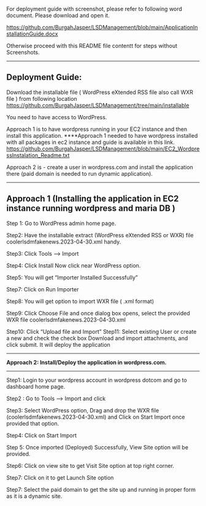 For deployment guide with screenshot, please refer to following word document. Please download and open it. 

https://github.com/BurgahJasper/LSDManagement/blob/main/ApplicationInstallationGuide.docx

Otherwise proceed with this README file contentt for steps without Screenshots.

-----------------------
Deployment Guide:
-----------------------

Download the installable file ( WordPress eXtended RSS file also call WXR file ) from following location
https://github.com/BurgahJasper/LSDManagement/tree/main/installable

You need to have access to WordPress. 

Approach 1 is to have wordpress running in your EC2 instance and then install this application. 
****Approach 1 needed to have wordpress installed with all packages 
in ec2 instance and guide is available in this link. https://github.com/BurgahJasper/LSDManagement/blob/main/EC2_WordpressInstalation_Readme.txt


Approach 2 is - create a user in wordpress.com and install the application there (paid domain is needed to run dynamic application). 



-----------------------------------------------------------------------------------------
Approach 1
(Installing the application in EC2 instance running wordpress and maria DB )
-----------------------------------------------------------------------------------------
Step 1: Go to WordPress admin home page.
 
Step2: Have the installable extract (WordPress eXtended RSS or WXR) file coolerlsdmfakenews.2023-04-30.xml handy.

Step3: Click Tools --> Import
 

Step4: Click Install Now click near WordPress option.

 

Step5: You will get “Importer Installed Successfully”
 

Step7:  Click on Run Importer


Step8: You will get option to import WXR file ( .xml format)
 

Step9: Click Choose File and once dialog box opens, select the provided WXR file coolerlsdmfakenews.2023-04-30.xml
 

Step10: Click “Upload file and Import”
Step11: Select existing User or create a new and check the check box Download and import attachments, and click submit. It will deploy the application

 



----------------------------------------------------------------------------------------

**Approach 2: Install/Deploy the application in wordpress.com.**

----------------------------------------------------------------------------------------

Step1: Login to your wordpress account in wordpress dotcom and go to dashboard home page. 
 
Step2 : Go to Tools --> Import and click
 
Step3: Select WordPress option, Drag and drop the WXR file (coolerlsdmfakenews.2023-04-30.xml) and Click on Start Import once provided that option. 

Step4: Click on Start Import
 
Step 5: Once imported (Deployed) Successfully, View Site option will be provided. 
 
Step6: Click on view site to get Visit Site option at top right corner. 
 
Step7: Click on it to get Launch Site option
 
Step7: Select the paid domain to get the site up and running in proper form as it is a dynamic site.  

 
